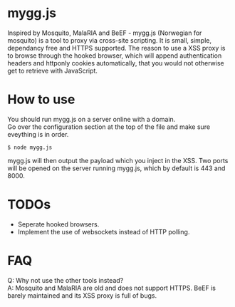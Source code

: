 # mygg.js
Inspired by Mosquito, MalaRIA and BeEF - mygg.js (Norwegian for mosquito) is a tool to proxy via cross-site scripting. It is small, simple, dependancy free and HTTPS supported. The reason to use a XSS proxy is to browse through the hooked browser, which will append authentication headers and httponly cookies automatically, that you would not otherwise get to retrieve with JavaScript.

# How to use
You should run mygg.js on a server online with a domain.  
Go over the configuration section at the top of the file and make sure eveything is in order.
```
$ node mygg.js
```
mygg.js will then output the payload which you inject in the XSS. Two ports will be opened on the server running mygg.js, which by default is 443 and 8000. 

# TODOs

* Seperate hooked browsers.
* Implement the use of websockets instead of HTTP polling.

# FAQ
Q: Why not use the other tools instead?  
A: Mosquito and MalaRIA are old and does not support HTTPS. BeEF is barely maintained and its XSS proxy is full of bugs.  
